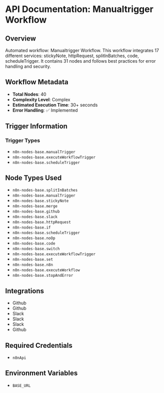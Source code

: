 # API Documentation: Manualtrigger Workflow

## Overview
Automated workflow: Manualtrigger Workflow. This workflow integrates 17 different services: stickyNote, httpRequest, splitInBatches, code, scheduleTrigger. It contains 31 nodes and follows best practices for error handling and security.

## Workflow Metadata
- **Total Nodes**: 40
- **Complexity Level**: Complex
- **Estimated Execution Time**: 30+ seconds
- **Error Handling**: ✅ Implemented

## Trigger Information
### Trigger Types
- `n8n-nodes-base.manualTrigger`
- `n8n-nodes-base.executeWorkflowTrigger`
- `n8n-nodes-base.scheduleTrigger`

## Node Types Used
- `n8n-nodes-base.splitInBatches`
- `n8n-nodes-base.manualTrigger`
- `n8n-nodes-base.stickyNote`
- `n8n-nodes-base.merge`
- `n8n-nodes-base.github`
- `n8n-nodes-base.slack`
- `n8n-nodes-base.httpRequest`
- `n8n-nodes-base.if`
- `n8n-nodes-base.scheduleTrigger`
- `n8n-nodes-base.noOp`
- `n8n-nodes-base.code`
- `n8n-nodes-base.switch`
- `n8n-nodes-base.executeWorkflowTrigger`
- `n8n-nodes-base.set`
- `n8n-nodes-base.n8n`
- `n8n-nodes-base.executeWorkflow`
- `n8n-nodes-base.stopAndError`

## Integrations
- Github
- Github
- Slack
- Slack
- Slack
- Github

## Required Credentials
- `n8nApi`

## Environment Variables
- `BASE_URL`
